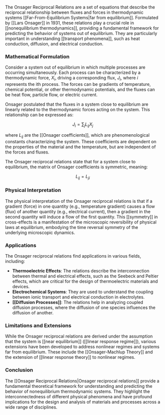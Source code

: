 The Onsager Reciprocal Relations are a set of equations that describe the reciprocal relationship between fluxes and forces in thermodynamic systems [[Far-From-Equilibrium Systems|far from equilibrium]]. Formulated by [[Lars Onsager]] in 1931, these relations play a crucial role in [[nonequilibrium thermodynamics]], providing a fundamental framework for predicting the behavior of systems out of equilibrium. They are particularly important in understanding [[transport phenomena]], such as heat conduction, diffusion, and electrical conduction.

### Mathematical Formulation

Consider a system out of equilibrium in which multiple processes are occurring simultaneously. Each process can be characterized by a thermodynamic force, $X_i$, driving a corresponding flux, $J_i$, where $i$ represents the ith process. The forces can be gradients of temperature, chemical potential, or other thermodynamic potentials, and the fluxes can be heat flow, particle flow, or electric current.

Onsager postulated that the fluxes in a system close to equilibrium are linearly related to the thermodynamic forces acting on the system. This relationship can be expressed as:

$$ J_i = \sum_j L_{ij} X_j $$

where $L_{ij}$ are the [[Onsager coefficients]], which are phenomenological constants characterizing the system. These coefficients are dependent on the properties of the material and the temperature, but are independent of the forces and fluxes.

The Onsager reciprocal relations state that for a system close to equilibrium, the matrix of Onsager coefficients is symmetric, meaning:

$$ L_{ij} = L_{ji} $$

### Physical Interpretation

The physical interpretation of the Onsager reciprocal relations is that if a gradient (force) in one quantity (e.g., temperature gradient) causes a flow (flux) of another quantity (e.g., electrical current), then a gradient in the second quantity will induce a flow of the first quantity. This [[symmetry]] in cross-effects is a manifestation of the microscopic reversibility of physical laws at equilibrium, embodying the time reversal symmetry of the underlying microscopic dynamics.

### Applications

The Onsager reciprocal relations find applications in various fields, including:

- **Thermoelectric Effects**: The relations describe the interconnection between thermal and electrical effects, such as the Seebeck and Peltier effects, which are critical for the design of thermoelectric materials and devices.
- **Electrochemical Systems**: They are used to understand the coupling between ionic transport and electrical conduction in electrolytes.
- **[[Diffusion Processes]]**: The relations help in analyzing coupled diffusion processes, where the diffusion of one species influences the diffusion of another.

### Limitations and Extensions

While the Onsager reciprocal relations are derived under the assumption that the system is [[near equilibrium]] ([[linear response regime]]), various extensions have been developed to address nonlinear regimes and systems far from equilibrium. These include the [[Onsager-Machlup Theory]] and the extension of [[linear response theory]] to nonlinear regimes.

### Conclusion

The [[Onsager Reciprocal Relations|Onsager reciprocal relations]] provide a fundamental theoretical framework for understanding and predicting the behavior of nonequilibrium thermodynamic systems. They highlight the interconnectedness of different physical phenomena and have profound implications for the design and analysis of materials and processes across a wide range of disciplines.